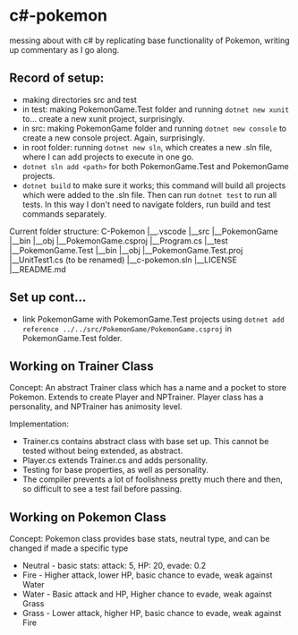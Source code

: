 # c#-pokemon
messing about with c# by replicating base functionality of Pokemon, writing up commentary as I go along. 

## Record of setup: 
- making directories src and test
- in test: making PokemonGame.Test folder and running `dotnet new xunit` to... create a new xunit project, surprisingly. 
- in src: making PokemonGame folder and running `dotnet new console` to create a new console project. Again, surprisingly. 
- in root folder: running `dotnet new sln`, which creates a new .sln file, where I can add projects to execute in one go.
- `dotnet sln add <path>` for both PokemonGame.Test and PokemonGame projects. 
- `dotnet build` to make sure it works; this command will build all projects which were added to the .sln file. Then can run `dotnet test` to run all tests. In this way I don't need to navigate folders, run build and test commands separately.

Current folder structure: 
C-Pokemon
|__.vscode
|__src
  |__PokemonGame
    |__bin
    |__obj
    |__PokemonGame.csproj
    |__Program.cs
|__test
  |__PokemonGame.Test
    |__bin
    |__obj
    |__PokemonGame.Test.proj
    |__UnitTest1.cs (to be renamed)
|__c-pokemon.sln
|__LICENSE
|__README.md

## Set up cont...
- link PokemonGame with PokemonGame.Test projects using `dotnet add reference ../../src/PokemonGame/PokemonGame.csproj` in PokemonGame.Test folder. 

## Working on Trainer Class

Concept: An abstract Trainer class which has a name and a pocket to store Pokemon. Extends to create Player and NPTrainer. Player class has a personality, and NPTrainer has animosity level.

Implementation: 
- Trainer.cs contains abstract class with base set up. This cannot be tested without being extended, as abstract.
- Player.cs extends Trainer.cs and adds personality. 
- Testing for base properties, as well as personality. 
- The compiler prevents a lot of foolishness pretty much there and then, so difficult to see a test fail before passing. 

## Working on Pokemon Class 

Concept: Pokemon class provides base stats, neutral type, and can be changed if made a specific type
- Neutral - basic stats: attack: 5, HP: 20, evade: 0.2
- Fire - Higher attack, lower HP, basic chance to evade, weak against Water
- Water - Basic attack and HP, Higher chance to evade, weak against Grass
- Grass - Lower attack, higher HP, basic chance to evade, weak against Fire
